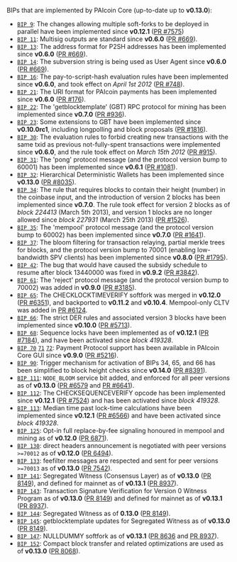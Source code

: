 BIPs that are implemented by PAIcoin Core (up-to-date up to **v0.13.0**):

* [`BIP 9`](https://github.com/paicoin/bips/blob/master/bip-0009.mediawiki): The changes allowing multiple soft-forks to be deployed in parallel have been implemented since **v0.12.1**  ([PR #7575](https://github.com/paicoin/paicoin/pull/7575))
* [`BIP 11`](https://github.com/paicoin/bips/blob/master/bip-0011.mediawiki): Multisig outputs are standard since **v0.6.0** ([PR #669](https://github.com/paicoin/paicoin/pull/669)).
* [`BIP 13`](https://github.com/paicoin/bips/blob/master/bip-0013.mediawiki): The address format for P2SH addresses has been implemented since **v0.6.0** ([PR #669](https://github.com/paicoin/paicoin/pull/669)).
* [`BIP 14`](https://github.com/paicoin/bips/blob/master/bip-0014.mediawiki): The subversion string is being used as User Agent since **v0.6.0** ([PR #669](https://github.com/paicoin/paicoin/pull/669)).
* [`BIP 16`](https://github.com/paicoin/bips/blob/master/bip-0016.mediawiki): The pay-to-script-hash evaluation rules have been implemented since **v0.6.0**, and took effect on *April 1st 2012* ([PR #748](https://github.com/paicoin/paicoin/pull/748)).
* [`BIP 21`](https://github.com/paicoin/bips/blob/master/bip-0021.mediawiki): The URI format for PAIcoin payments has been implemented since **v0.6.0** ([PR #176](https://github.com/paicoin/paicoin/pull/176)).
* [`BIP 22`](https://github.com/paicoin/bips/blob/master/bip-0022.mediawiki): The 'getblocktemplate' (GBT) RPC protocol for mining has been implemented since **v0.7.0** ([PR #936](https://github.com/paicoin/paicoin/pull/936)).
* [`BIP 23`](https://github.com/paicoin/bips/blob/master/bip-0023.mediawiki): Some extensions to GBT have been implemented since **v0.10.0rc1**, including longpolling and block proposals ([PR #1816](https://github.com/paicoin/paicoin/pull/1816)).
* [`BIP 30`](https://github.com/paicoin/bips/blob/master/bip-0030.mediawiki): The evaluation rules to forbid creating new transactions with the same txid as previous not-fully-spent transactions were implemented since **v0.6.0**, and the rule took effect on *March 15th 2012* ([PR #915](https://github.com/paicoin/paicoin/pull/915)).
* [`BIP 31`](https://github.com/paicoin/bips/blob/master/bip-0031.mediawiki): The 'pong' protocol message (and the protocol version bump to 60001) has been implemented since **v0.6.1** ([PR #1081](https://github.com/paicoin/paicoin/pull/1081)).
* [`BIP 32`](https://github.com/paicoin/bips/blob/master/bip-0032.mediawiki): Hierarchical Deterministic Wallets has been implemented since **v0.13.0** ([PR #8035](https://github.com/paicoin/paicoin/pull/8035)).
* [`BIP 34`](https://github.com/paicoin/bips/blob/master/bip-0034.mediawiki): The rule that requires blocks to contain their height (number) in the coinbase input, and the introduction of version 2 blocks has been implemented since **v0.7.0**. The rule took effect for version 2 blocks as of *block 224413* (March 5th 2013), and version 1 blocks are no longer allowed since *block 227931* (March 25th 2013) ([PR #1526](https://github.com/paicoin/paicoin/pull/1526)).
* [`BIP 35`](https://github.com/paicoin/bips/blob/master/bip-0035.mediawiki): The 'mempool' protocol message (and the protocol version bump to 60002) has been implemented since **v0.7.0** ([PR #1641](https://github.com/paicoin/paicoin/pull/1641)).
* [`BIP 37`](https://github.com/paicoin/bips/blob/master/bip-0037.mediawiki): The bloom filtering for transaction relaying, partial merkle trees for blocks, and the protocol version bump to 70001 (enabling low-bandwidth SPV clients) has been implemented since **v0.8.0** ([PR #1795](https://github.com/paicoin/paicoin/pull/1795)).
* [`BIP 42`](https://github.com/paicoin/bips/blob/master/bip-0042.mediawiki): The bug that would have caused the subsidy schedule to resume after block 13440000 was fixed in **v0.9.2** ([PR #3842](https://github.com/paicoin/paicoin/pull/3842)).
* [`BIP 61`](https://github.com/paicoin/bips/blob/master/bip-0061.mediawiki): The 'reject' protocol message (and the protocol version bump to 70002) was added in **v0.9.0** ([PR #3185](https://github.com/paicoin/paicoin/pull/3185)).
* [`BIP 65`](https://github.com/paicoin/bips/blob/master/bip-0065.mediawiki): The CHECKLOCKTIMEVERIFY softfork was merged in **v0.12.0** ([PR #6351](https://github.com/paicoin/paicoin/pull/6351)), and backported to **v0.11.2** and **v0.10.4**. Mempool-only CLTV was added in [PR #6124](https://github.com/paicoin/paicoin/pull/6124).
* [`BIP 66`](https://github.com/paicoin/bips/blob/master/bip-0066.mediawiki): The strict DER rules and associated version 3 blocks have been implemented since **v0.10.0** ([PR #5713](https://github.com/paicoin/paicoin/pull/5713)).
* [`BIP 68`](https://github.com/paicoin/bips/blob/master/bip-0068.mediawiki): Sequence locks have been implemented as of **v0.12.1**  ([PR #7184](https://github.com/paicoin/paicoin/pull/7184)), and have been activated since *block 419328*.
* [`BIP 70`](https://github.com/paicoin/bips/blob/master/bip-0070.mediawiki) [`71`](https://github.com/paicoin/bips/blob/master/bip-0071.mediawiki) [`72`](https://github.com/paicoin/bips/blob/master/bip-0072.mediawiki): Payment Protocol support has been available in PAIcoin Core GUI since **v0.9.0** ([PR #5216](https://github.com/paicoin/paicoin/pull/5216)).
* [`BIP 90`](https://github.com/paicoin/bips/blob/master/bip-0090.mediawiki): Trigger mechanism for activation of BIPs 34, 65, and 66 has been simplified to block height checks since **v0.14.0** ([PR #8391](https://github.com/paicoin/paicoin/pull/8391)).
* [`BIP 111`](https://github.com/paicoin/bips/blob/master/bip-0111.mediawiki): `NODE_BLOOM` service bit added, and enforced for all peer versions as of **v0.13.0** ([PR #6579](https://github.com/paicoin/paicoin/pull/6579) and [PR #6641](https://github.com/paicoin/paicoin/pull/6641)).
* [`BIP 112`](https://github.com/paicoin/bips/blob/master/bip-0112.mediawiki): The CHECKSEQUENCEVERIFY opcode has been implemented since **v0.12.1** ([PR #7524](https://github.com/paicoin/paicoin/pull/7524)) and has been activated since *block 419328*.
* [`BIP 113`](https://github.com/paicoin/bips/blob/master/bip-0113.mediawiki): Median time past lock-time calculations have been implemented since **v0.12.1** ([PR #6566](https://github.com/paicoin/paicoin/pull/6566)) and have been activated since *block 419328*.
* [`BIP 125`](https://github.com/paicoin/bips/blob/master/bip-0125.mediawiki): Opt-in full replace-by-fee signaling honoured in mempool and mining as of **v0.12.0** ([PR 6871](https://github.com/paicoin/paicoin/pull/6871)).
* [`BIP 130`](https://github.com/paicoin/bips/blob/master/bip-0130.mediawiki): direct headers announcement is negotiated with peer versions `>=70012` as of **v0.12.0** ([PR 6494](https://github.com/paicoin/paicoin/pull/6494)).
* [`BIP 133`](https://github.com/paicoin/bips/blob/master/bip-0133.mediawiki): feefilter messages are respected and sent for peer versions `>=70013` as of **v0.13.0** ([PR 7542](https://github.com/paicoin/paicoin/pull/7542)).
* [`BIP 141`](https://github.com/paicoin/bips/blob/master/bip-0141.mediawiki): Segregated Witness (Consensus Layer) as of **v0.13.0** ([PR 8149](https://github.com/paicoin/paicoin/pull/8149)), and defined for mainnet as of **v0.13.1** ([PR 8937](https://github.com/paicoin/paicoin/pull/8937)).
* [`BIP 143`](https://github.com/paicoin/bips/blob/master/bip-0143.mediawiki): Transaction Signature Verification for Version 0 Witness Program as of **v0.13.0** ([PR 8149](https://github.com/paicoin/paicoin/pull/8149)) and defined for mainnet as of **v0.13.1** ([PR 8937](https://github.com/paicoin/paicoin/pull/8937)).
* [`BIP 144`](https://github.com/paicoin/bips/blob/master/bip-0144.mediawiki): Segregated Witness as of **0.13.0** ([PR 8149](https://github.com/paicoin/paicoin/pull/8149)).
* [`BIP 145`](https://github.com/paicoin/bips/blob/master/bip-0145.mediawiki): getblocktemplate updates for Segregated Witness as of **v0.13.0** ([PR 8149](https://github.com/paicoin/paicoin/pull/8149)).
* [`BIP 147`](https://github.com/paicoin/bips/blob/master/bip-0147.mediawiki): NULLDUMMY softfork as of **v0.13.1** ([PR 8636](https://github.com/paicoin/paicoin/pull/8636) and [PR 8937](https://github.com/paicoin/paicoin/pull/8937)).
* [`BIP 152`](https://github.com/paicoin/bips/blob/master/bip-0152.mediawiki): Compact block transfer and related optimizations are used as of **v0.13.0** ([PR 8068](https://github.com/paicoin/paicoin/pull/8068)).
